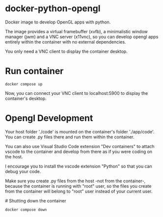 # docker-python-opengl
<p>Docker image to develop OpenGL apps with python.</p>
<p>The image provides a virtual framebuffer (xvfb), a minimalistic window manager (jwm) and a VNC server (x11vnc), so you can develop opengl apps entirely within the container with no external dependencies.</p>
<p>You only need a VNC client to display the container desktop.</p>

# Run container

```
docker compose up
```
Now, you can connect your VNC client to localhost:5900 to display the container's desktop.
# Opengl Development
<p>Your host folder './code' is mounted on the container's folder './app/code'. You can create .py files there and run them within the container.</p>
<p>You can also use Visual Studio Code extension "Dev containers" to attach vscode to the container and develop from there as if you were coding on the host.</p>
<p>I encourage you to install the vscode extension "Python" so that you can debug your code.</p>
<p>Make sure you create .py files from the host -not from the container-, because the container is running with "root" user, so the files you create from the container will belong to "root" user instead of your current user.</p>
# Shutting down the container

```
docker compose down
```
